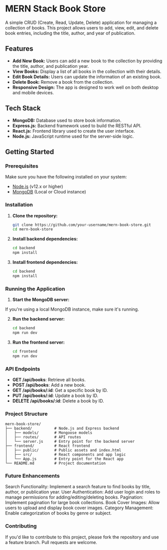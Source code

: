 # MERN Stack Book Store

A simple CRUD (Create, Read, Update, Delete) application for managing a collection of books. This project allows users to add, view, edit, and delete book entries, including the title, author, and year of publication.

## Features

- **Add New Book:** Users can add a new book to the collection by providing the title, author, and publication year.
- **View Books:** Display a list of all books in the collection with their details.
- **Edit Book Details:** Users can update the information of an existing book.
- **Delete Book:** Remove a book from the collection.
- **Responsive Design:** The app is designed to work well on both desktop and mobile devices.

## Tech Stack

- **MongoDB:** Database used to store book information.
- **Express.js:** Backend framework used to build the RESTful API.
- **React.js:** Frontend library used to create the user interface.
- **Node.js:** JavaScript runtime used for the server-side logic.

## Getting Started

### Prerequisites

Make sure you have the following installed on your system:

- [Node.js](https://nodejs.org/) (v12.x or higher)
- [MongoDB](https://www.mongodb.com/) (Local or Cloud instance)

### Installation

1. **Clone the repository:**

   ```bash
   git clone https://github.com/your-username/mern-book-store.git
   cd mern-book-store

2. **Install backend dependencies:**
    ```bash
    cd backend
    npm install

3. **Install frontend dependencies:**
    ```bash
    cd backend
    npm install

### Running the Application

1. **Start the MongoDB server:**

If you're using a local MongoDB instance, make sure it's running.

2. **Run the backend server:**
    ```bash
    cd backend
    npm run dev

3. **Run the frontend server:**
    ```bash
    cd frontend
    npm run dev

### API Endpoints

- **GET /api/books**: Retrieve all books.
- **POST /api/books**: Add a new book.
- **GET /api/books/:id**: Get a specific book by ID.
- **PUT /api/books/:id**: Update a book by ID.
- **DELETE /api/books/:id**: Delete a book by ID.

### Project Structure
    mern-book-store/
    ├── backend/          # Node.js and Express backend
    │   ├── models/       # Mongoose models
    │   ├── routes/       # API routes
    │   └── server.js     # Entry point for the backend server
    ├── frontend/         # React frontend
    │   ├── public/       # Public assets and index.html
    │   ├── src/          # React components and app logic
    │   └── App.js        # Entry point for the React app
    └── README.md         # Project documentation

### Future Enhancements

Search Functionality: Implement a search feature to find books by title, author, or publication year.
User Authentication: Add user login and roles to manage permissions for adding/editing/deleting books.
Pagination: Implement pagination for large book collections.
Book Cover Images: Allow users to upload and display book cover images.
Category Management: Enable categorization of books by genre or subject.

### Contributing
If you'd like to contribute to this project, please fork the repository and use a feature branch. Pull requests are welcome.